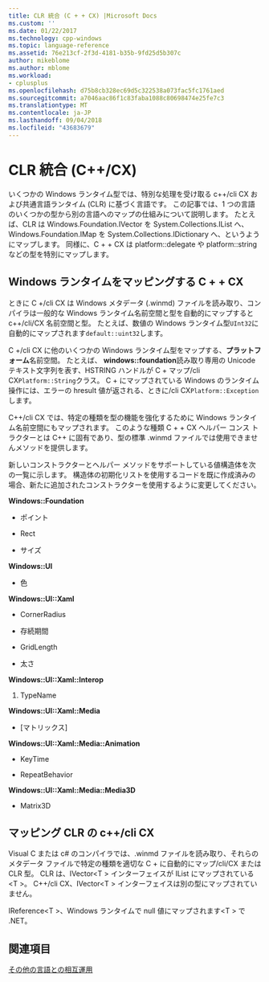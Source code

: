 ```yaml
---
title: CLR 統合 (C + + CX) |Microsoft Docs
ms.custom: ''
ms.date: 01/22/2017
ms.technology: cpp-windows
ms.topic: language-reference
ms.assetid: 76e213cf-2f3d-4181-b35b-9fd25d5b307c
author: mikeblome
ms.author: mblome
ms.workload:
- cplusplus
ms.openlocfilehash: d75b8cb328ec69d5c322538a073fac5fc1761aed
ms.sourcegitcommit: a7046aac86f1c83faba1088c80698474e25fe7c3
ms.translationtype: MT
ms.contentlocale: ja-JP
ms.lasthandoff: 09/04/2018
ms.locfileid: "43683679"
---
```

# <a name="clr-integration-ccx"></a>CLR 統合 (C++/CX)
いくつかの Windows ランタイム型では、特別な処理を受け取る c++/cli CX および共通言語ランタイム (CLR) に基づく言語です。 この記事では、1 つの言語のいくつかの型から別の言語へのマップの仕組みについて説明します。 たとえば、CLR は Windows.Foundation.IVector を System.Collections.IList へ、Windows.Foundation.IMap を System.Collections.IDictionary へ、というようにマップします。 同様に、C + + CX は platform::delegate や platform::string などの型を特別にマップします。  
  
## <a name="mapping-the-windows-runtime-to-ccx"></a>Windows ランタイムをマッピングする C + + CX  
 ときに C +/cli CX は Windows メタデータ (.winmd) ファイルを読み取り、コンパイラは一般的な Windows ランタイム名前空間と型を自動的にマップすると c++/cli/CX 名前空間と型。 たとえば、数値の Windows ランタイム型`UInt32`に自動的にマップされます`default::uint32`します。  
  
 C +/cli CX に他のいくつかの Windows ランタイム型をマップする、**プラットフォーム**名前空間。 たとえば、 **windows::foundation**読み取り専用の Unicode テキスト文字列を表す、HSTRING ハンドルが C + マップ/cli CX`Platform::String`クラス。 C + にマップされている Windows のランタイム操作には、エラーの hresult 値が返される、ときに/cli CX`Platform::Exception`します。   
  
 C++/cli CX では、特定の種類を型の機能を強化するために Windows ランタイム名前空間にもマップされます。 このような種類 C + + CX ヘルパー コンス トラクターとは C++ に固有であり、型の標準 .winmd ファイルでは使用できませんメソッドを提供します。  
  
 新しいコンストラクターとヘルパー メソッドをサポートしている値構造体を次の一覧に示します。 構造体の初期化リストを使用するコードを既に作成済みの場合、新たに追加されたコンストラクターを使用するように変更してください。  
  
 **Windows::Foundation**  
  
-   ポイント  
  
-   Rect  
  
-   サイズ  
  
 **Windows::UI**  
  
-   色  
  
 **Windows::UI::Xaml**  
  
-   CornerRadius  
  
-   存続期間  
  
-   GridLength  
  
-   太さ  
  
 **Windows::UI::Xaml::Interop**  
  
1.  TypeName  
  
 **Windows::UI::Xaml::Media**  
  
-   [マトリックス]  
  
 **Windows::UI::Xaml::Media::Animation**  
  
-   KeyTime  
  
-   RepeatBehavior  
  
 **Windows::UI::Xaml::Media::Media3D**  
  
-   Matrix3D  
  
## <a name="mapping-the-clr-to-ccx"></a>マッピング CLR の c++/cli CX  
 Visual C または c# のコンパイラでは、.winmd ファイルを読み取り、それらのメタデータ ファイルで特定の種類を適切な C + に自動的にマップ/cli/CX または CLR 型。 CLR は、IVector\<T > インターフェイスが IList にマップされている\<T >。 C++/cli CX、IVector\<T > インターフェイスは別の型にマップされていません。  
  
 IReference\<T >、Windows ランタイムで null 値にマップされます\<T > で .NET。  
  
## <a name="see-also"></a>関連項目  
 [その他の言語との相互運用](../cppcx/interoperating-with-other-languages-c-cx.md)